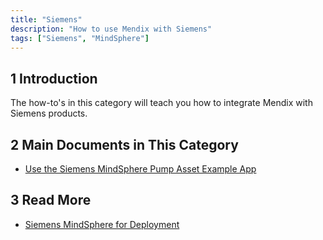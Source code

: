 ```yaml
---
title: "Siemens"
description: "How to use Mendix with Siemens"
tags: ["Siemens", "MindSphere"]
---
```


## 1 Introduction

The how-to's in this category will teach you how to integrate Mendix with Siemens products.

## 2 Main Documents in This Category

* [Use the Siemens MindSphere Pump Asset Example App](mindsphere-example-app)

## 3 Read More

* [Siemens MindSphere for Deployment](/developerportal/deploy/deploying-to-mindsphere)

